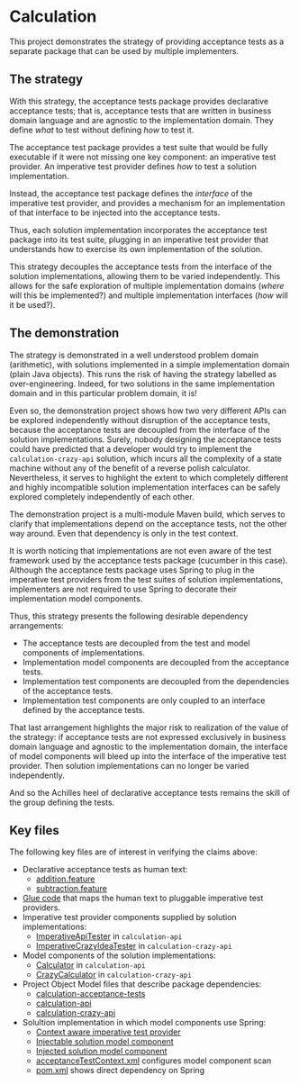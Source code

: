 # Calculation

This project demonstrates the strategy of providing acceptance tests as a separate package that can be used by multiple
implementers.

## The strategy

With this strategy, the acceptance tests package provides declarative acceptance tests; that is,
acceptance tests that are written in business domain language and are agnostic to the implementation domain.
They define *what* to test without defining *how* to test it.

The acceptance test package provides a test suite that would be fully executable if it were not missing one key
component: an imperative test provider. An imperative test provider defines *how* to test a solution implementation.

Instead, the acceptance test package defines the *interface* of the imperative test provider, and provides a
mechanism for an implementation of that interface to be injected into the acceptance tests.

Thus, each solution implementation incorporates the acceptance test package into its test suite, plugging in
an imperative test provider that understands how to exercise its own implementation of the solution.

This strategy decouples the acceptance tests from the interface of the solution implementations, allowing them to be
varied independently. This allows for the safe exploration of multiple implementation domains (*where* will this be
implemented?) and multiple implementation interfaces (*how* will it be used?).

## The demonstration

The strategy is demonstrated in a well understood problem domain (arithmetic), with solutions implemented in a simple
implementation domain (plain Java objects). This runs the risk of having the strategy labelled as over-engineering.
Indeed, for two solutions in the same implementation domain and in this particular problem domain, it is!

Even so, the demonstration project shows how two very different APIs can be explored independently without disruption
of the acceptance tests, because the acceptance tests are decoupled from the interface of the solution implementations.
Surely, nobody designing the acceptance tests could have predicted that a developer would try to implement the
`calculation-crazy-api` solution, which incurs all the complexity of a state machine without any of the benefit of
a reverse polish calculator. Nevertheless, it serves to highlight the extent to which completely different and highly
incompatible solution implementation interfaces can be safely explored completely independently of each other.

The demonstration project is a multi-module Maven build, which serves to clarify that implementations depend on the
acceptance tests, not the other way around. Even that dependency is only in the test context.

It is worth noticing that implementations are not even aware of the test framework used by the acceptance tests package
(cucumber in this case). Although the acceptance tests package uses Spring to plug in the imperative test providers from
the test suites of solution implementations, implementers are not required to use Spring to decorate their implementation
model components.

Thus, this strategy presents the following desirable dependency arrangements:

* The acceptance tests are decoupled from the test and model components of implementations.
* Implementation model components are decoupled from the acceptance tests.
* Implementation test components are decoupled from the dependencies of the acceptance tests.
* Implementation test components are only coupled to an interface defined by the acceptance tests.

That last arrangement highlights the major risk to realization of the value of the strategy: if acceptance tests are
not expressed exclusively in business domain language and agnostic to the implementation domain, the interface of
model components will bleed up into the interface of the imperative test provider. Then solution implementations can
no longer be varied independently.

And so the Achilles heel of declarative acceptance tests remains the skill of the group defining the tests.

## Key files

The following key files are of interest in verifying the claims above:

* Declarative acceptance tests as human text:
  * [addition.feature](https://github.com/sheldonh/calculation/blob/master/calculation-acceptance-tests/src/main/resources/net/starjuice/calculation/acceptance_tests/addition.feature)
  * [subtraction.feature](https://github.com/sheldonh/calculation/blob/master/calculation-acceptance-tests/src/main/resources/net/starjuice/calculation/acceptance_tests/subtraction.feature)
* [Glue code](https://github.com/sheldonh/calculation/blob/master/calculation-acceptance-tests/src/main/java/net/starjuice/calculation/acceptance_tests/StepDefinitions.java) that maps the human text to pluggable imperative test providers.
* Imperative test provider components supplied by solution implementations:
  * [ImperativeApiTester](https://github.com/sheldonh/calculation/blob/master/calculation-api/src/test/java/net/starjuice/calculation/api/acceptance_tests/ImperativeApiTester.java) in `calculation-api`
  * [ImperativeCrazyIdeaTester](https://github.com/sheldonh/calculation/blob/master/calculation-crazy-api/src/test/java/net/starjuice/calculation/crazy/acceptance_tests/ImperativeCrazyIdeaTester.java) in `calculation-crazy-api`
* Model components of the solution implementations:
  * [Calculator](https://github.com/sheldonh/calculation/blob/master/calculation-api/src/main/java/net.starjuice.calculation.api/Calculator.java) in `calculation-api`
  * [CrazyCalculator](https://github.com/sheldonh/calculation/blob/master/calculation-crazy-api/src/main/java/net.starjuice.calculation.crazy/CrazyCalculator.java) in `calculation-crazy-api`
* Project Object Model files that describe package dependencies:
  * [calculation-acceptance-tests](https://github.com/sheldonh/calculation/blob/master/calculation-acceptance-tests/pom.xml)
  * [calculation-api](https://github.com/sheldonh/calculation/blob/master/calculation-api/pom.xml)
  * [calculation-crazy-api](https://github.com/sheldonh/calculation/blob/master/calculation-crazy-api/pom.xml)
* Solultion implementation in which model components use Spring:
  * [Context aware imperative test provider](https://github.com/sheldonh/calculation/blob/master/calculation-with-dependency-injection/src/test/java/net/starjuice/calculation/di/acceptance_tests/ImperativeDependencyInjectedModelTester.java)
  * [Injectable solution model component](https://github.com/sheldonh/calculation/blob/master/calculation-with-dependency-injection/src/main/java/net.starjuice.calculation.di/Calculator.java)
  * [Injected solution model component](https://github.com/sheldonh/calculation/blob/master/calculation-with-dependency-injection/src/main/java/net.starjuice.calculation.di/Adder.java)
  * [acceptanceTestContext.xml](https://github.com/sheldonh/calculation/blob/master/calculation-with-dependency-injection/src/test/resources/acceptanceTestContext.xml) configures model component scan
  * [pom.xml](https://github.com/sheldonh/calculation/blob/master/calculation-with-dependency-injection/pom.xml) shows direct dependency on Spring
